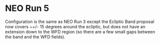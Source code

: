 # NEO Run 5

Configuration is the same as NEO Run 3 except the Ecliptic Band proposal now
covers ~+/- 15 degrees around the ecliptic, but does not have an extension down 
to the WFD region (so there are a few small gaps between the band and the WFD fields).
